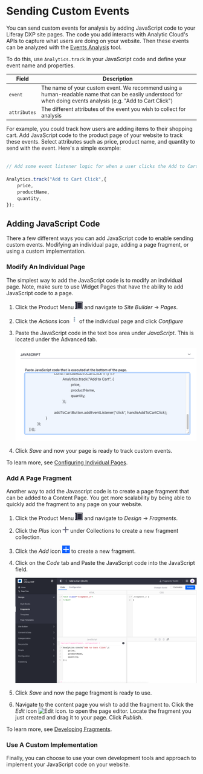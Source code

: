 # Sending Custom Events

You can send custom events for analysis by adding JavaScript code to your Liferay DXP site pages. The code you add interacts with Analytic Cloud's APIs to capture what users are doing on your website. Then these events can be analyzed with the [Events Analysis](./events-analsis.md) tool. 

To do this, use `Analytics.track` in your JavaScript code and define your event name and properties.

| Field | Description |
| ----- | ----------- |
| `event` | The name of your custom event. We recommend using a human-readable name that can be easily understood for when doing events analysis (e.g. "Add to Cart Click") |
| `attributes` | The different attributes of the event you wish to collect for analysis |

For example, you could track how users are adding items to their shopping cart. Add JavaScript code to the product page of your website to track these events. Select attributes such as price, product name, and quantity to send with the event. Here's a simple example:

```javascript

// Add some event listener logic for when a user clicks the Add to Cart button

Analytics.track("Add to Cart Click",{
    price,
    productName,
    quantity,
});
```

## Adding JavaScript Code 

There a few different ways you can add JavaScript code to enable sending custom events. Modifying an individual page, adding a page fragment, or using a custom implementation.

### Modify An Individual Page

The simplest way to add the JavaScript code is to modify an individual page. Note, make sure to use Widget Pages that have the ability to add JavaScript code to a page.

1. Click the Product Menu ![Product Menu icon.](../../images/icon-product-menu.png) and navigate to *Site Builder* &rarr; *Pages*. 

1. Click the *Actions* icon ![Actions icon.](../../images/icon-actions.png) of the individual page and click *Configure*

1. Paste the JavaScript code in the text box area under *JavaScript*. This is located under the Advanced tab.

    ![Paste the JavaScript code into the text box.](./sending-custom-events/images/01.png)

1. Click *Save* and now your page is ready to track custom events.

To learn more, see [Configuring Individual Pages](../../../../../dxp/latest/en/site-building/creating-pages/page-settings/configuring-individual-pages.md).

### Add A Page Fragment

Another way to add the Javascript code is to create a page fragment that can be added to a Content Page. You get more scalability by being able to quickly add the fragment to any page on your website.

1. Click the Product Menu ![Product Menu icon.](../../images/icon-product-menu.png) and navigate to *Design* &rarr; *Fragments*. 

1. Click the *Plus* icon ![Plus icon.](../../images/icon-plus.png) under Collections to create a new fragment collection.

1. Click the *Add* icon ![Add icon.](../../images/icon-add.png) to create a new fragment.

1. Click on the *Code* tab and Paste the JavaScript code into the JavaScript field.

    ![Paste the Javascript code into the JavaScript field.](./sending-custom-events/images/02.png)

1. Click *Save* and now the page fragment is ready to use.

1. Navigate to the content page you wish to add the fragment to. Click the *Edit* icon ![Edit icon.](../../images/icon-edit.png) to open the page editor. Locate the fragment you just created and drag it to your page. Click *Publish*.

To learn more, see [Developing Fragments](../../../../../dxp/latest/en/site-building/developer-guide/developing-page-fragments/developing-fragments-intro.md).

### Use A Custom Implementation

Finally, you can choose to use your own development tools and approach to implement your JavaScript code on your website. 